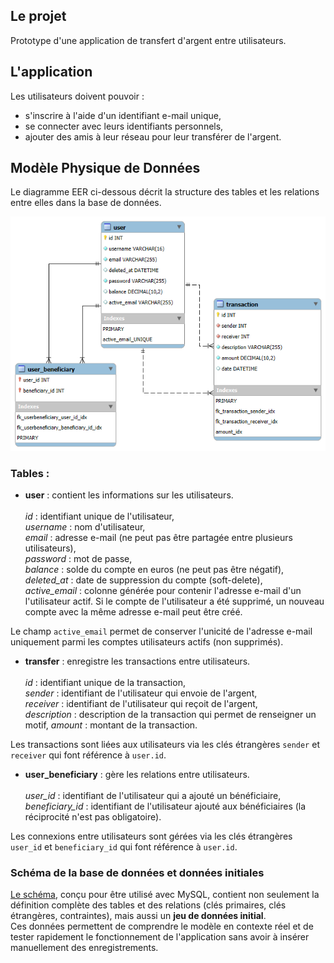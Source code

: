## Le projet

Prototype d'une application de transfert d'argent entre utilisateurs. 

## L'application

Les utilisateurs doivent pouvoir :
 - s'inscrire à l'aide d'un identifiant e-mail unique,
 - se connecter avec leurs identifiants personnels,
 - ajouter des amis à leur réseau pour leur transférer de l'argent. 

## Modèle Physique de Données

Le diagramme EER ci-dessous décrit la structure des tables et les relations entre elles dans la base de données.

![alt text](paymybuddy.png)

### Tables :
- **user** : contient les informations sur les utilisateurs.<br>  
*id* : identifiant unique de l'utilisateur,<br>
*username* : nom d'utilisateur,<br>
*email* : adresse e-mail (ne peut pas être partagée entre plusieurs utilisateurs),<br>
*password* : mot de passe,<br>
*balance* : solde du compte en euros (ne peut pas être négatif),<br>
*deleted_at* : date de suppression du compte (soft-delete),<br>
*active_email* : colonne générée pour contenir l'adresse e-mail d'un l'utilisateur actif. Si le compte de l'utilisateur a été supprimé, un nouveau compte avec la même adresse e-mail peut être créé.<br>

Le champ `active_email` permet de conserver l'unicité de l'adresse e-mail uniquement parmi les comptes utilisateurs actifs (non supprimés).   
   
- **transfer** : enregistre les transactions entre utilisateurs.<br>  
*id* : identifiant unique de la transaction,<br>
*sender* : identifiant de l'utilisateur qui envoie de l'argent,<br>
*receiver* : identifiant de l'utilisateur qui reçoit de l'argent,<br>
*description* : description de la transaction qui permet de renseigner un motif,
*amount* : montant de la transaction.<br>
  
Les transactions sont liées aux utilisateurs via les clés étrangères `sender` et `receiver` qui font référence à `user.id`.
   
- **user_beneficiary** : gère les relations entre utilisateurs.<br>  
*user_id* : identifiant de l'utilisateur qui a ajouté un bénéficiaire,<br>
*beneficiary_id* : identifiant de l'utilisateur ajouté aux bénéficiaires (la réciprocité n'est pas obligatoire).<br>
   
Les connexions entre utilisateurs sont gérées via les clés étrangères `user_id` et `beneficiary_id` qui font référence à `user.id`.

### Schéma de la base de données et données initiales

[Le schéma](src/main/resources/schema.sql), conçu pour être utilisé avec MySQL, contient non seulement la définition complète des tables et des relations (clés primaires, clés étrangères, contraintes), mais aussi un **jeu de données initial**.  
Ces données permettent de comprendre le modèle en contexte réel et de tester rapidement le fonctionnement de l'application sans avoir à insérer manuellement des enregistrements. 

